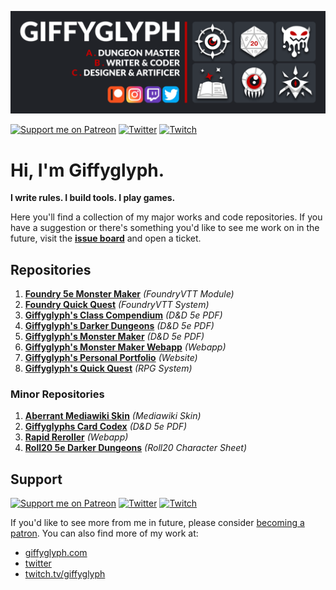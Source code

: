 ![Giffyglyph Banner](./img/giffyglyph-banner.png)

[![Support me on Patreon](https://img.shields.io/endpoint.svg?url=https%3A%2F%2Fshieldsio-patreon.vercel.app%2Fapi%3Fusername%3Dgiffyglyph%26type%3Dpatrons&style=flat-square)](https://patreon.com/giffyglyph)
[![Twitter](https://img.shields.io/twitter/follow/giffyglyph?color=%231DA1F2&style=flat-square)](http://twitter.com/giffyglyph)
[![Twitch](https://img.shields.io/twitch/status/giffyglyph?color=%23a45ee5&style=flat-square)](http://twitch.tv/giffyglyph)

# Hi, I'm Giffyglyph.

**I write rules. I build tools. I play games.**

Here you'll find a collection of my major works and code repositories. If you have a suggestion or there's something you'd like to see me work on in the future, visit the **[issue board](https://github.com/giffyglyph/giffyglyph/issues)** and open a ticket.

## Repositories

1. **[Foundry 5e Monster Maker](https://github.com/giffyglyph/foundry-5e-monster-maker)** _(FoundryVTT Module)_
1. **[Foundry Quick Quest](https://github.com/giffyglyph/foundry-quick-quest)** _(FoundryVTT System)_
1. **[Giffyglyph's Class Compendium](https://github.com/giffyglyph/giffyglyphs-class-compendium)** _(D&D 5e PDF)_
1. **[Giffyglyph's Darker Dungeons](https://github.com/giffyglyph/giffyglyphs-darker-dungeons)** _(D&D 5e PDF)_
1. **[Giffyglyph's Monster Maker](https://github.com/giffyglyph/giffyglyphs-monster-maker)** _(D&D 5e PDF)_
1. **[Giffyglyph's Monster Maker Webapp](https://github.com/giffyglyph/webapp-5e-monster-maker)** _(Webapp)_
1. **[Giffyglyph's Personal Portfolio](https://github.com/giffyglyph/giffyglyphs-personal-portfolio)** _(Website)_
1. **[Giffyglyph's Quick Quest](https://github.com/giffyglyph/giffyglyphs-quick-quest)** _(RPG System)_

### Minor Repositories

1. **[Aberrant Mediawiki Skin](https://github.com/giffyglyph/mediawiki-skin-aberrant)** _(Mediawiki Skin)_
1. **[Giffyglyphs Card Codex](https://github.com/giffyglyph/giffyglyphs-card-codex)** _(D&D 5e PDF)_
1. **[Rapid Reroller](https://github.com/giffyglyph/webapp-5e-rapid-reroller)** _(Webapp)_
1. **[Roll20 5e Darker Dungeons](https://github.com/giffyglyph/roll20-5e-darker-dungeons)** _(Roll20 Character Sheet)_

## Support

[![Support me on Patreon](https://img.shields.io/endpoint.svg?url=https%3A%2F%2Fshieldsio-patreon.vercel.app%2Fapi%3Fusername%3Dgiffyglyph%26type%3Dpatrons&style=flat-square)](https://patreon.com/giffyglyph)
[![Twitter](https://img.shields.io/twitter/follow/giffyglyph?color=%231DA1F2&style=flat-square)](http://twitter.com/giffyglyph)
[![Twitch](https://img.shields.io/twitch/status/giffyglyph?color=%23a45ee5&style=flat-square)](http://twitch.tv/giffyglyph)

If you'd like to see more from me in future, please consider [becoming a patron](https://www.patreon.com/giffyglyph). You can also find more of my work at:

* [giffyglyph.com](https://giffyglyph.com)
* [twitter](https://twitter.com/giffyglyph)
* [twitch.tv/giffyglyph](https://twitch.tv/giffyglyph)
